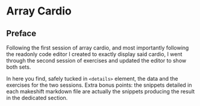 # Array Cardio

## Preface

Following the first session of array cardio, and most importantly following the readonly code editor I created to exactly display said cardio, I went through the second session of exercises and updated the editor to show both sets.

In here you find, safely tucked in `<details>` element, the data and the exercises for the two sessions. Extra bonus points: the snippets detailed in each makeshift markdown file are actually the snippets producing the result in the dedicated section.
